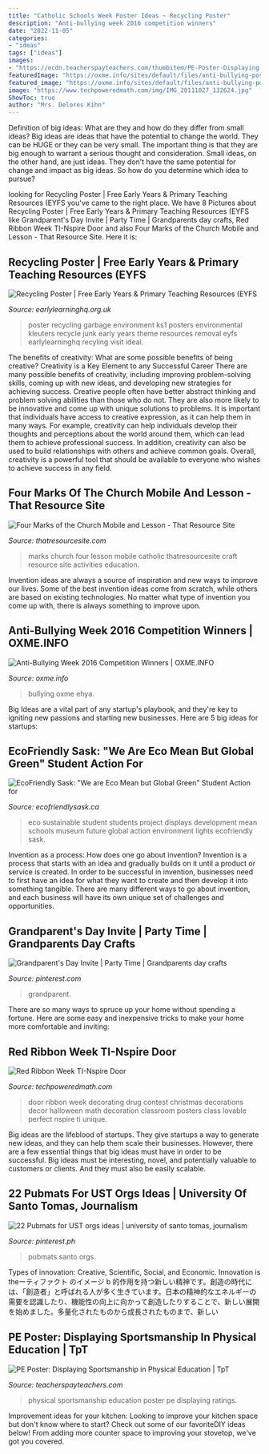 ```yaml
---
title: "Catholic Schools Week Poster Ideas ~ Recycling Poster"
description: "Anti-bullying week 2016 competition winners"
date: "2022-11-05"
categories:
- "ideas"
tags: ["ideas"]
images:
- "https://ecdn.teacherspayteachers.com/thumbitem/PE-Poster-Displaying-Sportsmanship-in-Physical-Education-1859100-1507058304/original-1859100-1.jpg"
featuredImage: "https://oxme.info/sites/default/files/anti-bullying-poster-ehya-stthomasmore-web.jpg"
featured_image: "https://oxme.info/sites/default/files/anti-bullying-poster-ehya-stthomasmore-web.jpg"
image: "https://www.techpoweredmath.com/img/IMG_20111027_132624.jpg"
ShowToc: true
author: "Mrs. Delores Kihn"
---
```



Definition of big ideas: What are they and how do they differ from small ideas?
Big ideas are ideas that have the potential to change the world. They can be HUGE or they can be very small. The important thing is that they are big enough to warrant a serious thought and consideration. Small ideas, on the other hand, are just ideas. They don’t have the same potential for change and impact as big ideas. So how do you determine which idea to pursue?

	

		
looking for Recycling Poster | Free Early Years &amp; Primary Teaching Resources (EYFS you've came to the right place. We have 8 Pictures about Recycling Poster | Free Early Years &amp; Primary Teaching Resources (EYFS like Grandparent&#039;s Day Invite | Party Time | Grandparents day crafts, Red Ribbon Week TI-Nspire Door and also Four Marks of the Church Mobile and Lesson - That Resource Site. Here it is:
		
    
## Recycling Poster | Free Early Years &amp; Primary Teaching Resources (EYFS

<img loading=lazy src="http://www.earlylearninghq.org.uk/wp-content/uploads/2011/11/Recyling-Poster-prev.jpg" onerror="this.onerror=null;this.src='https://tse1.mm.bing.net/th?id=OIP.1z45r8TC_qiQ-3c_iNaIHwAAAA&amp;pid=15.1';" alt="Recycling Poster | Free Early Years &amp; Primary Teaching Resources (EYFS">

_Source: earlylearninghq.org.uk_

>poster recycling garbage environment ks1 posters environmental kleuters recycle junk early years theme resources removal eyfs earlylearninghq recyling visit ideal. 

	

The benefits of creativity: What are some possible benefits of being creative?
Creativity is a Key Element to any Successful Career
There are many possible benefits of creativity, including improving problem-solving skills, coming up with new ideas, and developing new strategies for achieving success. Creative people often have better abstract thinking and problem solving abilities than those who do not. They are also more likely to be innovative and come up with unique solutions to problems. It is important that individuals have access to creative expression, as it can help them in many ways. For example, creativity can help individuals develop their thoughts and perceptions about the world around them, which can lead them to achieve professional success. In addition, creativity can also be used to build relationships with others and achieve common goals. Overall, creativity is a powerful tool that should be available to everyone who wishes to achieve success in any field.

    
## Four Marks Of The Church Mobile And Lesson - That Resource Site

<img loading=lazy src="https://thatresourcesite.com/thatresourcesite/wp-content/uploads/2013/06/4_marks_mobile_lesson.jpg" onerror="this.onerror=null;this.src='https://tse3.mm.bing.net/th?id=OIP.mt3nBA55QPhbNhqwyhN_XgAAAA&amp;pid=15.1';" alt="Four Marks of the Church Mobile and Lesson - That Resource Site">

_Source: thatresourcesite.com_

>marks church four lesson mobile catholic thatresourcesite craft resource site activities education. 

	

Invention ideas are always a source of inspiration and new ways to improve our lives. Some of the best invention ideas come from scratch, while others are based on existing technologies. No matter what type of invention you come up with, there is always something to improve upon.

    
## Anti-Bullying Week 2016 Competition Winners | OXME.INFO

<img loading=lazy src="https://oxme.info/sites/default/files/anti-bullying-poster-ehya-stthomasmore-web.jpg" onerror="this.onerror=null;this.src='https://tse1.mm.bing.net/th?id=OIP.r4hsbLW-ugB1Ae8O-9rP9gHaKZ&amp;pid=15.1';" alt="Anti-Bullying Week 2016 Competition Winners | OXME.INFO">

_Source: oxme.info_

>bullying oxme ehya. 

	

Big Ideas are a vital part of any startup's playbook, and they're key to igniting new passions and starting new businesses. Here are 5 big ideas for startups: 

    
## EcoFriendly Sask: &quot;We Are Eco Mean But Global Green&quot; Student Action For

<img loading=lazy src="http://2.bp.blogspot.com/-Wm_qOY5WBbE/U02nOe3Y0NI/AAAAAAAABkU/Q1AK8kjPjJQ/w1200-h630-p-k-no-nu/IMG_3794+edit.JPG" onerror="this.onerror=null;this.src='https://tse3.mm.bing.net/th?id=OIP.pyjlRWOrsZAMm_HsbR9XjwHaD4&amp;pid=15.1';" alt="EcoFriendly Sask: &quot;We are Eco Mean but Global Green&quot; Student Action for">

_Source: ecofriendlysask.ca_

>eco sustainable student students project displays development mean schools museum future global action environment lights ecofriendly sask. 

	

Invention as a process: How does one go about invention?
Invention is a process that starts with an idea and gradually builds on it until a product or service is created. In order to be successful in invention, businesses need to first have an idea for what they want to create and then develop it into something tangible. There are many different ways to go about invention, and each business will have its own unique set of challenges and opportunities.

    
## Grandparent&#039;s Day Invite | Party Time | Grandparents Day Crafts

<img loading=lazy src="https://i.pinimg.com/736x/f8/dd/cf/f8ddcfa4fc09f99adcb936464a2a1236.jpg" onerror="this.onerror=null;this.src='https://tse2.mm.bing.net/th?id=OIP.RPvQgsqmtMHZ6bxxp5DyuAHaKX&amp;pid=15.1';" alt="Grandparent&#039;s Day Invite | Party Time | Grandparents day crafts">

_Source: pinterest.com_

>grandparent. 

	

There are so many ways to spruce up your home without spending a fortune. Here are some easy and inexpensive tricks to make your home more comfortable and inviting:

    
## Red Ribbon Week TI-Nspire Door

<img loading=lazy src="https://www.techpoweredmath.com/img/IMG_20111027_132624.jpg" onerror="this.onerror=null;this.src='https://tse3.mm.bing.net/th?id=OIP.wRNwRTtFdmI7fuzwI6NzwAHaJ4&amp;pid=15.1';" alt="Red Ribbon Week TI-Nspire Door">

_Source: techpoweredmath.com_

>door ribbon week decorating drug contest christmas decorations decor halloween math decoration classroom posters class lovable perfect nspire ti unique. 

	

Big ideas are the lifeblood of startups. They give startups a way to generate new ideas, and they can help them scale their businesses. However, there are a few essential things that big ideas must have in order to be successful. Big ideas must be interesting, novel, and potentially valuable to customers or clients. And they must also be easily scalable.

    
## 22 Pubmats For UST Orgs Ideas | University Of Santo Tomas, Journalism

<img loading=lazy src="https://i.pinimg.com/474x/2b/11/9a/2b119a2f161d839e77d52352ffc3084a.jpg" onerror="this.onerror=null;this.src='https://tse3.mm.bing.net/th?id=OIP.pU_-HGva2VQQ07lyhzmdVQAAAA&amp;pid=15.1';" alt="22 Pubmats for UST orgs ideas | university of santo tomas, journalism">

_Source: pinterest.ph_

>pubmats santo orgs. 

	

Types of innovation: Creative, Scientific, Social, and Economic.
Innovation is theーティファクト のイメージ b 的作用を持つ新しい精神です。創造の時代には、「創造者」と呼ばれる人が多く生きています。日本の精神的なエネルギーの需要を認識したり、機能性の向上に向かって創造したりすることで、新しい展開を始めました。多量化されたものから成長されたものまで、新しい

    
## PE Poster: Displaying Sportsmanship In Physical Education | TpT

<img loading=lazy src="https://ecdn.teacherspayteachers.com/thumbitem/PE-Poster-Displaying-Sportsmanship-in-Physical-Education-1859100-1507058304/original-1859100-1.jpg" onerror="this.onerror=null;this.src='https://tse1.mm.bing.net/th?id=OIP.WMgjMiLsg1ZKoz0ID7XoZQAAAA&amp;pid=15.1';" alt="PE Poster: Displaying Sportsmanship in Physical Education | TpT">

_Source: teacherspayteachers.com_

>physical sportsmanship education poster pe displaying ratings. 

	

Improvement ideas for your kitchen:
Looking to improve your kitchen space but don't know where to start? Check out some of our favoriteDIY ideas below! From adding more counter space to improving your stovetop, we've got you covered.

